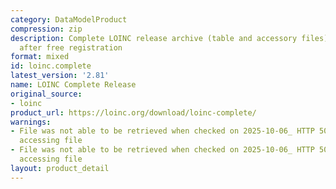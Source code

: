 ```yaml
---
category: DataModelProduct
compression: zip
description: Complete LOINC release archive (table and accessory files) downloadable
  after free registration
format: mixed
id: loinc.complete
latest_version: '2.81'
name: LOINC Complete Release
original_source:
- loinc
product_url: https://loinc.org/download/loinc-complete/
warnings:
- File was not able to be retrieved when checked on 2025-10-06_ HTTP 503 error when
  accessing file
- File was not able to be retrieved when checked on 2025-10-06_ HTTP 503 error when
  accessing file
layout: product_detail
---
```

